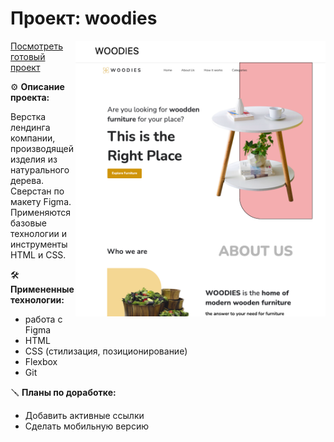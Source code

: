 # Проект: woodies
<img src="https://github.com/ds-sev/woodies/blob/main/img/Снимок%20экрана%202023-02-20%20в%2018.24.01.png" width="400px" align="right"> 

[Посмотреть готовый проект](https://ds-sev.github.io/woodies/)



⚙️ **Описание проекта:**

Верстка лендинга компании, производящей изделия из натурального дерева. Сверстан по макету Figma. Применяются базовые технологии и инструменты HTML и CSS.

🛠️ **Примененные технологии:**

* работа с Figma
* HTML
* CSS (стилизация, позиционирование)
* Flexbox
* Git

🪛 **Планы по доработке:**

* Добавить активные ссылки
* Сделать мобильную версию

